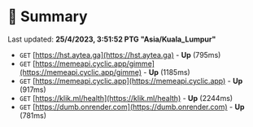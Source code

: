 # 📖 Summary
Last updated: **25/4/2023, 3:51:52 PTG "Asia/Kuala_Lumpur"**

- `GET` [https://hst.aytea.ga](https://hst.aytea.ga) - **Up** (795ms)
- `GET` [https://memeapi.cyclic.app/gimme](https://memeapi.cyclic.app/gimme) - **Up** (1185ms)
- `GET` [https://memeapi.cyclic.app](https://memeapi.cyclic.app) - **Up** (917ms)
- `GET` [https://klik.ml/health](https://klik.ml/health) - **Up** (2244ms)
- `GET` [https://dumb.onrender.com](https://dumb.onrender.com) - **Up** (781ms)
